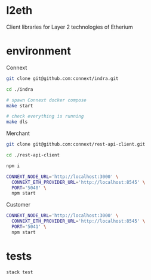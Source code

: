 # l2eth

Client libraries for Layer 2 technologies of Etherium

# environment

Connext

```bash
git clone git@github.com:connext/indra.git

cd ./indra

# spawn Connext docker compose
make start

# check everything is running
make dls
```

Merchant

```bash
git clone git@github.com:connext/rest-api-client.git

cd ./rest-api-client

npm i

CONNEXT_NODE_URL='http://localhost:3000' \
  CONNEXT_ETH_PROVIDER_URL='http://localhost:8545' \
  PORT='5040' \
  npm start
```

Customer

```bash
CONNEXT_NODE_URL='http://localhost:3000' \
  CONNEXT_ETH_PROVIDER_URL='http://localhost:8545' \
  PORT='5041' \
  npm start
```

# tests

```bash
stack test
```
